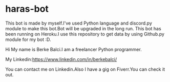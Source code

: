 # haras-bot

This bot is made by myself.I've used Python language and discord.py module to make this bot.Bot will be upgraded in the long run.
This bot has been running on Heroku.I use this repository to get data by using Github.py module for my bot :D.

Hi My name is Berke Balci.I am a freelancer Python programmer.

My Linkedin:https://www.linkedin.com/in/berkebalci/

You can contact me on Linkedin.Also I have a gig on Fiverr.You can check it out.
